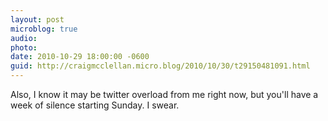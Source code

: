 ```yaml
---
layout: post
microblog: true
audio: 
photo: 
date: 2010-10-29 18:00:00 -0600
guid: http://craigmcclellan.micro.blog/2010/10/30/t29150481091.html
---
```

Also, I know it may be twitter overload from me right now, but you'll have a week of silence starting Sunday.  I swear.

